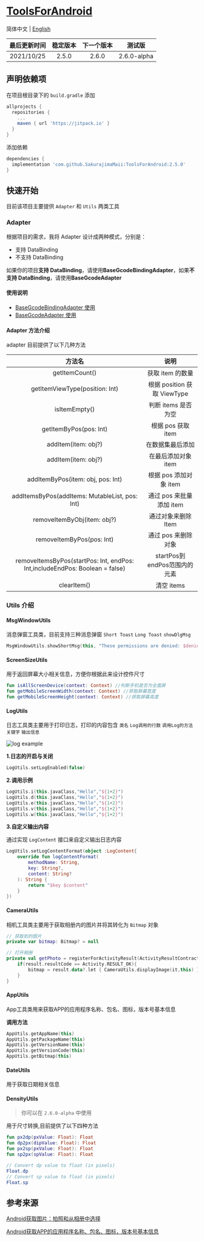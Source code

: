 # [ToolsForAndroid](https://github.com/SakurajimaMaii/ToolsForAndroid)

简体中文 | [English](https://github.com/SakurajimaMaii/ToolsForAndroid/blob/master/README_EN.md)

|       最后更新时间          | 稳定版本 | 下一个版本 |测试版|
| :-------------: | :------: | :--------: | :--------:|
| 2021/10/25 |  2.5.0   |   2.6.0    |2.6.0-alpha|

## 声明依赖项

在项目根目录下的 `build.gradle` 添加

```gradle
allprojects {
  repositories {
    ...
    maven { url 'https://jitpack.io' }
  }
}
```

添加依赖

```gradle
dependencies {
  implementation 'com.github.SakurajimaMaii:ToolsForAndroid:2.5.0'
}
```

## 快速开始

目前该项目主要提供 `Adapter` 和 `Utils` 两类工具

### Adapter

根据项目的需求，我将 Adapter 设计成两种模式，分别是：

- 支持 DataBinding
- 不支持 DataBinding

如果你的项目**支持 DataBinding**，请使用**BaseGcodeBindingAdapter**，如果**不支持 DataBinding**，请使用**BaseGcodeAdapter**

#### 使用说明

- [BaseGcodeBindingAdapter 使用](https://github.com/SakurajimaMaii/ToolsForAndroid/blob/master/docs/BaseGcodeBindingAdapter.md)
- [BaseGcodeAdapter 使用](https://github.com/SakurajimaMaii/ToolsForAndroid/blob/master/docs/BaseGcodeAdapter.md)

#### Adapter 方法介绍

adapter 目前提供了以下几种方法

|                                   方法名                                    |             说明             |
| :-------------------------------------------------------------------------: | :--------------------------: |
|                               getItemCount()                                |       获取 item 的数量       |
|                       getItemViewType(position: Int)                        | 根据 position 获取 ViewType  |
|                                isItemEmpty()                                |     判断 items 是否为空      |
|                           getItemByPos(pos: Int)                            |      根据 pos 获取 item      |
|                             addItem(item: obj?)                             |       在数据集最后添加       |
|                             addItem(item: obj?)                             |     在最后添加对象 item      |
|                      addItemByPos(item: obj, pos: Int)                      |    根据 pos 添加对象 item    |
|             addItemsByPos(addItems: MutableList<obj>, pos: Int)             |   通过 pos 来批量添加 item   |
|                         removeItemByObj(item: obj?)                         |     通过对象来删除 Item      |
|                          removeItemByPos(pos: Int)                          |     通过 pos 来删除对象      |
| removeItemsByPos(startPos: Int, endPos: Int,includeEndPos: Boolean = false) | startPos到endPos范围内的元素 |
|                                 clearItem()                                 |          清空 items          |

### Utils 介绍

#### MsgWindowUtils

消息弹窗工具类，目前支持三种消息弹窗 `Short Toast` `Long Toast` `showDlgMsg`

```kotlin
MsgWindowUtils.showShortMsg(this, "These permissions are denied: $deniedList")
```

#### ScreenSizeUtils

用于返回屏幕大小相关信息，方便你根据此来设计控件尺寸

```kotlin
fun isAllScreenDevice(context: Context) //判断手机是否为全面屏
fun getMobileScreenWidth(context: Context) //获取屏幕宽度
fun getMobileScreenHeight(context: Context) //获取屏幕高度
```

#### LogUtils

日志工具类主要用于打印日志，打印的内容包含 `类名`  `Log调用的行数` `调用Log的方法` `关键字` `输出信息`

![log example](https://img-blog.csdnimg.cn/e5e2c730d428481fba80a41f8c126af6.png?x-oss-process=image/watermark,type_ZHJvaWRzYW5zZmFsbGJhY2s,shadow_50,text_Q1NETiBA56CB5LiK5aSP6Zuo,size_20,color_FFFFFF,t_70,g_se,x_16)



**1.日志的开启与关闭**

```kotlin
LogUtils.setLogEnabled(false)
```

**2.调用示例**

```kotlin
LogUtils.i(this.javaClass,"Hello","${1+2}")
LogUtils.d(this.javaClass,"Hello","${1+2}")
LogUtils.e(this.javaClass,"Hello","${1+2}")
LogUtils.v(this.javaClass,"Hello","${1+2}")
LogUtils.w(this.javaClass,"Hello","${1+2}")
```

**3.自定义输出内容**

通过实现 `LogContent` 接口来自定义输出日志内容

```kotlin
LogUtils.setLogContentFormat(object :LogContent{
    override fun logContentFormat(
        methodName: String,
        key: String?,
        content: String?
    ): String {
        return "$key $content"
    }
})
```

#### CameraUtils

相机工具类主要用于获取相册内的图片并将其转化为 `Bitmap` 对象

```kotlin
// 获取到的图片
private var bitmap: Bitmap? = null

// 打开相册
private val getPhoto = registerForActivityResult(ActivityResultContracts.StartActivityForResult()){ result->
    if(result.resultCode == Activity.RESULT_OK){
        bitmap = result.data?.let { CameraUtils.displayImage(it,this) }
    }
}
```

#### AppUtils

App工具类用来获取APP的应用程序名称、包名、图标，版本号基本信息

**调用方法**

```kotlin
AppUtils.getAppName(this)
AppUtils.getPackageName(this)
AppUtils.getVersionName(this)
AppUtils.getVersionCode(this)
AppUtils.getBitmap(this)
```

#### DateUtils

用于获取日期相关信息

#### DensityUtils

> 你可以在 `2.6.0-alpha` 中使用

用于尺寸转换,目前提供了以下四种方法

```kotlin
fun px2dp(pxValue: Float): Float
fun dp2px(dipValue: Float): Float
fun px2sp(pxValue: Float): Float
fun sp2px(spValue: Float): Float

// Convert dp value to float (in pixels)
Float.dp
// Convert sp value to float (in pixels)
Float.sp
```

## 参考来源

[Android获取图片：拍照和从相册中选择](https://www.jianshu.com/p/57487bb1ec5a)

[Android获取APP的应用程序名称、包名、图标，版本号基本信息](https://blog.csdn.net/jia635/article/details/78722073)
